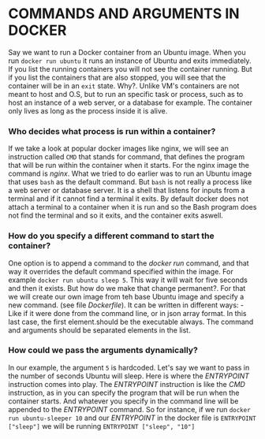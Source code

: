 # COMMANDS AND ARGUMENTS IN DOCKER

Say we want to run a Docker container from an Ubuntu image. When you run `docker run ubuntu` it runs an instance of Ubuntu and exits immediately. If you list the running containers you will not see the container running. But if you list the containers that are also stopped, you will see that the container will be in an `exit` state.
Why?. Unlike VM's containers are not meant to host and O.S, but to run an specific task or process, such as to host an instance of a web server, or a database for example. The container only lives as long as the process inside it is alive.

### Who decides what process is run within a container?

If we take a look at popular docker images like nginx, we will see an instruction called `CMD` that stands for command, that defines the program that will be run within the container when it starts. For the nginx image the command is _nginx_.
What we tried to do earlier was to run an Ubuntu image that uses `bash` as the default command. But `bash` is not really a process like a web server or database server. It is a shell that listens for inputs from a terminal and if it cannot find a terminal it exits. By default docker does not attach a terminal to a container when it is run and so the Bash program does not find the terminal and so it exits, and the container exits aswell.

### How do you specify a different command to start the container?

One option is to append a command to the _docker run_ command, and that way it overrides the default command specified within the image. For example `docker run ubuntu sleep 5`. This way it will wait for five seconds and then it exists. But how do we make that change permanent?. For that we will create our own image from teh base Ubuntu image and specify a new command. (see file _Dockerfile_). It can be written in different ways: - Like if it were done from the command line, or in json array format. In this last case, the first element.should be the executable always. The command and arguments should be separated elements in the list.

### How could we pass the arguments dynamically?

In our example, the argument `5` is hardcoded. Let's say we want to pass in the number of seconds Ubuntu will sleep. Here is where the _ENTRYPOINT_ instruction comes into play. The _ENTRYPOINT_ instruction is like the _CMD_ instruction, as in you can specify the program that will be run when the container starts. And whatever you specify in the command line will be appended to the _ENTRYPOINT_ command. So for instance, if we run `docker run ubuntu-sleeper 10` and our _ENTRYPOINT_ in the docker file is `ENTRYPOINT ["sleep"]` we will be running `ENTRYPOINT ["sleep", "10"]`
